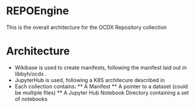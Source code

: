 # REPOEngine
This is the overall architecture for the OCDX Repository collection 

# Architecture
* Wikibase is used to create manifests, following the manifest laid out in libbyh/ocdx .
* JupyterHub is used, following a K8S architecure described in 
* Each collection contains:
** A Manifest
** A pointer to a dataset (could be multiple files)
** A Jupyter Hub Notebook Directory containing a set of notebooks 
